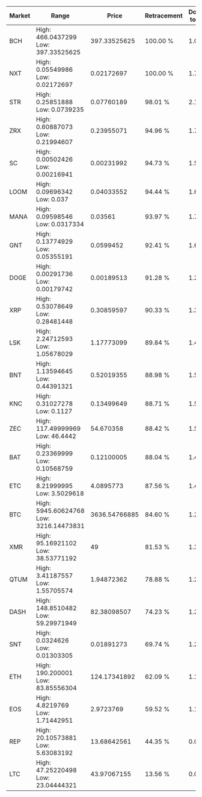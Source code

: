 | Market | Range | Price| Retracement | Doubles to 50% |
| --- | --- | --- | --- | --- |
| BCH | High: 466.0437299<br />Low: 397.33525625 | 397.33525625 | 100.00 % | 1.09 |
| NXT | High: 0.05549986<br />Low: 0.02172697 | 0.02172697 | 100.00 % | 1.78 |
| STR | High: 0.25851888<br />Low: 0.0739235 | 0.07760189 | 98.01 % | 2.14 |
| ZRX | High: 0.60887073<br />Low: 0.21994607 | 0.23955071 | 94.96 % | 1.73 |
| SC | High: 0.00502426<br />Low: 0.00216941 | 0.00231992 | 94.73 % | 1.55 |
| LOOM | High: 0.09696342<br />Low: 0.037 | 0.04033552 | 94.44 % | 1.66 |
| MANA | High: 0.09598546<br />Low: 0.0317334 | 0.03561 | 93.97 % | 1.79 |
| GNT | High: 0.13774929<br />Low: 0.05355191 | 0.0599452 | 92.41 % | 1.60 |
| DOGE | High: 0.00291736<br />Low: 0.00179742 | 0.00189513 | 91.28 % | 1.24 |
| XRP | High: 0.53078649<br />Low: 0.28481448 | 0.30859597 | 90.33 % | 1.32 |
| LSK | High: 2.24712593<br />Low: 1.05678029 | 1.17773099 | 89.84 % | 1.40 |
| BNT | High: 1.13594645<br />Low: 0.44391321 | 0.52019355 | 88.98 % | 1.52 |
| KNC | High: 0.31027278<br />Low: 0.1127 | 0.13499649 | 88.71 % | 1.57 |
| ZEC | High: 117.49999969<br />Low: 46.4442 | 54.670358 | 88.42 % | 1.50 |
| BAT | High: 0.23369999<br />Low: 0.10568759 | 0.12100005 | 88.04 % | 1.40 |
| ETC | High: 8.21999995<br />Low: 3.5029618 | 4.0895773 | 87.56 % | 1.43 |
| BTC | High: 5945.60624768<br />Low: 3216.14473831 | 3636.54766885 | 84.60 % | 1.26 |
| XMR | High: 95.16921102<br />Low: 38.53771192 | 49 | 81.53 % | 1.36 |
| QTUM | High: 3.41187557<br />Low: 1.55705574 | 1.94872362 | 78.88 % | 1.27 |
| DASH | High: 148.8510482<br />Low: 59.29971949 | 82.38098507 | 74.23 % | 1.26 |
| SNT | High: 0.0324626<br />Low: 0.01303305 | 0.01891273 | 69.74 % | 1.20 |
| ETH | High: 190.200001<br />Low: 83.85556304 | 124.17341892 | 62.09 % | 1.10 |
| EOS | High: 4.8219769<br />Low: 1.71442951 | 2.9723769 | 59.52 % | 1.10 |
| REP | High: 20.10573881<br />Low: 5.63083192 | 13.68642561 | 44.35 % | 0.00 |
| LTC | High: 47.25220498<br />Low: 23.04444321 | 43.97067155 | 13.56 % | 0.00 |
